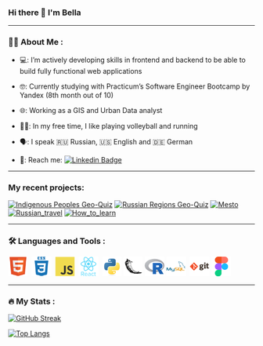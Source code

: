 ### Hi there 👋 I'm Bella 

---

### :woman_technologist: About Me :

- 💻: I’m actively developing skills in frontend and backend to be able to build fully functional web applications

- 🤓: Currently studying with Practicum’s Software Engineer Bootcamp by Yandex (8th month out of 10)

- 🌐: Working as a GIS and Urban Data analyst 

- 🏃‍♀️: In my free time, I like playing volleyball and running 

- 🗣️: I speak 🇷🇺 Russian, 🇺🇸 English and 🇩🇪 German  
 
- 📩: Reach me: [![Linkedin Badge](https://img.shields.io/badge/LinkedIn-blue?style=for-the-badge&logo=linkedin&logoColor=white)](https://www.linkedin.com/in/bella-mironova-64b01a222/)

---

### My recent projects:

[![Indigenous Peoples Geo-Quiz](https://img.shields.io/badge/-IndigenousPeoplesQuiz-success)](https://belka-mironova.github.io/IndigenousPeoplesRussia/)
[![Russian Regions Geo-Quiz](https://img.shields.io/badge/-RussianRegionsQuiz-success)](https://belka-mironova.github.io/geo-quiz/)
[![Mesto](https://img.shields.io/badge/-Mesto-success)](https://belka-mironova.github.io/mesto/)
[![Russian_travel](https://img.shields.io/badge/-RussianTravel-success)](https://belka-mironova.github.io/russian-travel/)
[![How_to_learn](https://img.shields.io/badge/-HowToLearn-success)](https://belka-mironova.github.io/how-to-learn/)

---

### :hammer_and_wrench: Languages and Tools :
<div>
  <img src="https://github.com/devicons/devicon/blob/master/icons/html5/html5-original.svg" title="HTML5" alt="HTML" width="40" height="40"/>&nbsp;
    <img src="https://github.com/devicons/devicon/blob/master/icons/css3/css3-plain-wordmark.svg"  title="CSS3" alt="CSS" width="40" height="40"/>&nbsp;
   <img src="https://github.com/devicons/devicon/blob/master/icons/javascript/javascript-original.svg" title="JavaScript" alt="JavaScript" width="40" height="40"/>&nbsp;
  <img src="https://github.com/devicons/devicon/blob/master/icons/react/react-original-wordmark.svg" title="React" alt="React" width="40" height="40"/>&nbsp;
    <img src="https://github.com/devicons/devicon/blob/master/icons/python/python-original.svg" title="Python" **alt="Python" width="40" height="40"/>
      <img src="https://github.com/devicons/devicon/blob/master/icons/flask/flask-original.svg" title="Flask" **alt="Flask" width="40" height="40"/>
        <img src="https://github.com/devicons/devicon/blob/master/icons/r/r-original.svg" title="R" **alt="R" width="40" height="40"/>
    <img src="https://github.com/devicons/devicon/blob/master/icons/mysql/mysql-original-wordmark.svg" title="MySQL"  alt="MySQL" width="40" height="40"/>&nbsp;
    <img src="https://github.com/devicons/devicon/blob/master/icons/git/git-original-wordmark.svg" title="Git" **alt="Git" width="40" height="40"/>
 <img src="https://github.com/devicons/devicon/blob/master/icons/figma/figma-original.svg" title="Figma" **alt="Figma" width="40" height="40"/>
</div>

---

### :fire: My Stats :

[![GitHub Streak](https://github-readme-streak-stats.herokuapp.com/?user=belka-mironova)](https://git.io/streak-stats)

[![Top Langs](https://github-readme-stats.vercel.app/api/top-langs/?username=belka-mironova&layout=compact)](https://github.com/anuraghazra/github-readme-stats)

<!--
**belka-mironova/belka-mironova** is a ✨ _special_ ✨ repository because its `README.md` (this file) appears on your GitHub profile.

